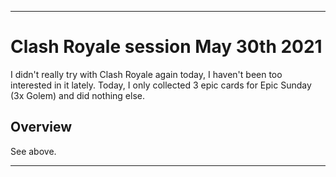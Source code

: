 
***

# Clash Royale session May 30th 2021

I didn't really try with Clash Royale again today, I haven't been too interested in it lately. Today, I only collected 3 epic cards for Epic Sunday (3x Golem) and did nothing else.

## Overview

See above.

***

